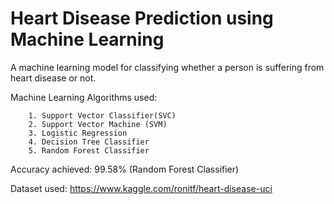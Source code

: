
# Heart Disease Prediction using Machine Learning

A machine learning model for classifying whether a person is suffering from heart disease or not.

Machine Learning Algorithms used:

        1. Support Vector Classifier(SVC)
        2. Support Vector Machine (SVM)
        3. Logistic Regression
        4. Decision Tree Classifier
        5. Random Forest Classifier
    
Accuracy achieved: 99.58% (Random Forest Classifier)

Dataset used: https://www.kaggle.com/ronitf/heart-disease-uci
